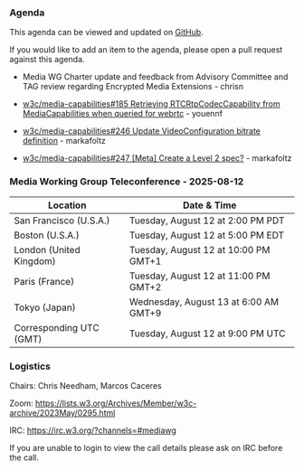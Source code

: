 ### Agenda

This agenda can be viewed and updated on [GitHub](https://github.com/w3c/media-wg/blob/main/meetings/2025-08-12-Media_Working_Group_Teleconference-agenda.md).

If you would like to add an item to the agenda, please open a pull request against this agenda.

* Media WG Charter update and feedback from Advisory Committee and TAG review regarding Encrypted Media Extensions - chrisn

* [w3c/media-capabilities#185 Retrieving RTCRtpCodecCapability from MediaCapabilities when queried for webrtc](https://github.com/w3c/media-capabilities/issues/185) - youennf

* [w3c/media-capabilities#246 Update VideoConfiguration bitrate definition](https://github.com/w3c/media-capabilities/pull/246) - markafoltz

* [w3c/media-capabilities#247 [Meta] Create a Level 2 spec?](https://github.com/w3c/media-capabilities/issues/247) - markafoltz

### Media Working Group Teleconference - 2025-08-12

| Location | Date & Time |
| -------- | ----------- |
| San Francisco (U.S.A.) | Tuesday, August 12 at 2:00 PM PDT |
| Boston (U.S.A.) | Tuesday, August 12 at 5:00 PM EDT |
| London (United Kingdom) | Tuesday, August 12 at 10:00 PM GMT+1 |
| Paris (France) | Tuesday, August 12 at 11:00 PM GMT+2 |
| Tokyo (Japan) | Wednesday, August 13 at 6:00 AM GMT+9 |
| Corresponding UTC (GMT) | Tuesday, August 12 at 9:00 PM UTC |

### Logistics

Chairs: Chris Needham, Marcos Caceres

Zoom: https://lists.w3.org/Archives/Member/w3c-archive/2023May/0295.html

IRC: https://irc.w3.org/?channels=#mediawg

If you are unable to login to view the call details please ask on IRC before the call.
